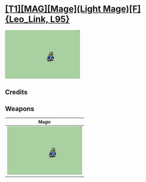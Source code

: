 # [\[T1\]\[MAG\]\[Mage\]\(Light Mage\)\[F\]{Leo_Link, L95}](./)

<img src="./6.%20Magic/Magic_000.png" alt="[T1][MAG][Mage](Light Mage)[F]{Leo_Link, L95} standing" />

## Credits



## Weapons


|Magic |
|  :---: |
| <img alt="Magic animation" src="./6.%20Magic/Magic.gif" /> |
